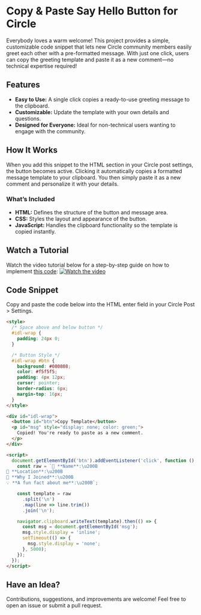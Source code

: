 # Copy & Paste Say Hello Button for Circle

Everybody loves a warm welcome! This project provides a simple, customizable code snippet that lets new Circle community members easily greet each other with a pre-formatted message. With just one click, users can copy the greeting template and paste it as a new comment—no technical expertise required!

## Features

- **Easy to Use:** A single click copies a ready-to-use greeting message to the clipboard.
- **Customizable:** Update the template with your own details and questions.
- **Designed for Everyone:** Ideal for non-technical users wanting to engage with the community.

## How It Works

When you add this snippet to the HTML section in your Circle post settings, the button becomes active. Clicking it automatically copies a formatted message template to your clipboard. You then simply paste it as a new comment and personalize it with your details.

### What’s Included

- **HTML:** Defines the structure of the button and message area.
- **CSS:** Styles the layout and appearance of the button.
- **JavaScript:** Handles the clipboard functionality so the template is copied instantly.

## Watch a Tutorial
Watch the video tutorial below for a step-by-step guide on how to implement [this code](#code-snippet):
<a href="https://youtu.be/yodagnrm4S8" target="_blank">
  <img src="https://img.youtube.com/vi/yodagnrm4S8/maxresdefault.jpg" alt="Watch the video" style="max-width:100%;">
</a>

## Code Snippet
Copy and paste the code below into the HTML enter field in your Circle Post > Settings.

```html
<style>
  /* Space above and below button */
  #idl-wrap {
    padding: 24px 0;
  }

  /* Button Style */
  #idl-wrap #btn {
    background: #080808;
    color: #f5f5f5;
    padding: 4px 12px;
    cursor: pointer;
    border-radius: 6px;
    margin-top: 16px;
  }
</style>

<div id="idl-wrap">
  <button id="btn">Copy Template</button>
  <p id="msg" style="display: none; color: green;">
    Copied! You're ready to paste as a new comment.
  </p>
</div>

<script>
  document.getElementById('btn').addEventListener('click', function () {
    const raw = `👋 **Name**:\u200B
📍 **Location**:\u200B
🎯 **Why I Joined**:\u200B
💡 **A fun fact about me**:\u200B`;

    const template = raw
      .split('\n')
      .map(line => line.trim())
      .join('\n');

    navigator.clipboard.writeText(template).then(() => {
      const msg = document.getElementById('msg');
      msg.style.display = 'inline';
      setTimeout(() => {
        msg.style.display = 'none';
      }, 5000);
    });
  });
</script>
```
## Have an Idea?

Contributions, suggestions, and improvements are welcome! Feel free to open an issue or submit a pull request.
